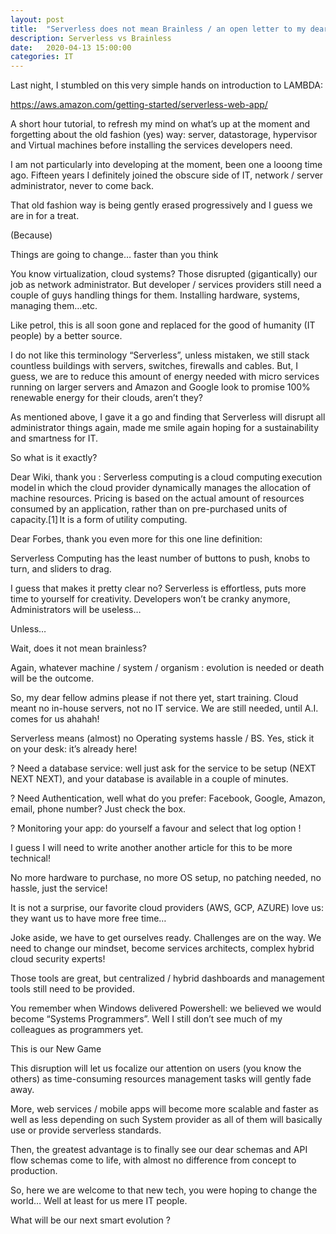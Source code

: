```yaml
---
layout: post
title:  "Serverless does not mean Brainless / an open letter to my dear IT admins Colleagues"
description: Serverless vs Brainless
date:   2020-04-13 15:00:00
categories: IT
---
```

Last night, I stumbled on this very simple hands on introduction to LAMBDA: 

https://aws.amazon.com/getting-started/serverless-web-app/ 

A short hour tutorial, to refresh my mind on what’s up at the moment and forgetting about the old fashion (yes) way: server, datastorage, hypervisor and Virtual machines before installing the services developers need. 

I am not particularly into developing at the moment, been one a looong time ago. Fifteen years I definitely joined the obscure side of IT, network / server administrator, never to come back. 

That old fashion way is being gently erased progressively and I guess we are in for a treat. 

(Because) 

Things are going to change… faster than you think 

You know virtualization, cloud systems? Those disrupted (gigantically) our job as network administrator. But developer / services providers still need a couple of guys handling things for them. Installing hardware, systems, managing them…etc. 

Like petrol, this is all soon gone and replaced for the good of humanity (IT people) by a better source. 

I do not like this terminology “Serverless”, unless mistaken, we still stack countless buildings with servers, switches, firewalls and cables. But, I guess, we are to reduce this amount of energy needed with micro services running on larger servers and Amazon and Google look to promise 100% renewable energy for their clouds, aren’t they? 

As mentioned above, I gave it a go and finding that Serverless will disrupt all administrator things again, made me smile again hoping for a sustainability and smartness for IT. 

 

So what is it exactly? 

Dear Wiki, thank you : Serverless computing is a cloud computing execution model in which the cloud provider dynamically manages the allocation of machine resources. Pricing is based on the actual amount of resources consumed by an application, rather than on pre-purchased units of capacity.[1] It is a form of utility computing. 

Dear Forbes, thank you even more for this one line definition:  

Serverless Computing has the least number of buttons to push, knobs to turn, and sliders to drag. 

I guess that makes it pretty clear no? Serverless is effortless, puts more time to yourself for creativity. Developers won’t be cranky anymore, Administrators will be useless… 

Unless… 

 

Wait, does it not mean brainless? 

Again, whatever machine / system / organism : evolution is needed or death will be the outcome. 

So, my dear fellow admins please if not there yet, start training. Cloud meant no in-house servers, not no IT service. We are still needed, until A.I. comes for us ahahah! 

Serverless means (almost) no Operating systems hassle / BS. Yes, stick it on your desk: it’s already here! 

? Need a database service: well just ask for the service to be setup (NEXT NEXT NEXT), and your database is available in a couple of minutes. 

? Need Authentication, well what do you prefer: Facebook, Google, Amazon, email, phone number? Just check the box. 

? Monitoring your app: do yourself a favour and select that log option ! 

I guess I will need to write another another article for this to be more technical! 

No more hardware to purchase, no more OS setup, no patching needed, no hassle, just the service! 

It is not a surprise, our favorite cloud providers (AWS, GCP, AZURE) love us: they want us to have more free time… 

Joke aside, we have to get ourselves ready. Challenges are on the way. We need to change our mindset, become services architects, complex hybrid cloud security experts! 

Those tools are great, but centralized / hybrid dashboards and management tools still need to be provided. 

You remember when Windows delivered Powershell: we believed we would become “Systems Programmers”. Well I still don’t see much of my colleagues as programmers yet. 

 

This is our New Game 

This disruption will let us focalize our attention on users (you know the others) as time-consuming resources management tasks will gently fade away. 

More, web services / mobile apps will become more scalable and faster as well as less depending on such System provider as all of them will basically use or provide serverless standards. 

Then, the greatest advantage is to finally see our dear schemas and API flow schemas come to life, with almost no difference from concept to production. 

So, here we are welcome to that new tech, you were hoping to change the world… Well at least for us mere IT people. 

What will be our next smart evolution ? 

 

 

 
